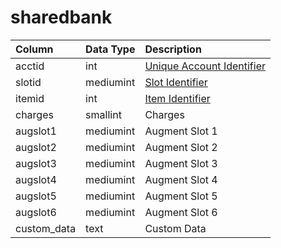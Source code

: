 # sharedbank

| Column | Data Type | Description |
| :--- | :--- | :--- |
| acctid | int | [Unique Account Identifier](account.md) |
| slotid | mediumint | [Slot Identifier](../../../../categories/inventory/inventory-slots) |
| itemid | int | [Item Identifier](../../../schema/categories/items/items.md) |
| charges | smallint | Charges |
| augslot1 | mediumint | Augment Slot 1 |
| augslot2 | mediumint | Augment Slot 2 |
| augslot3 | mediumint | Augment Slot 3 |
| augslot4 | mediumint | Augment Slot 4 |
| augslot5 | mediumint | Augment Slot 5 |
| augslot6 | mediumint | Augment Slot 6 |
| custom_data | text | Custom Data |

